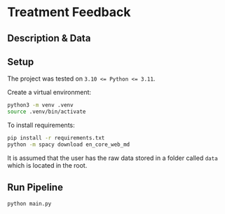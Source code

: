# Treatment Feedback

## Description & Data


## Setup
The project was tested on `3.10 <= Python <= 3.11`.

Create a virtual environment:

```bash
python3 -m venv .venv
source .venv/bin/activate
```

To install requirements:

```bash
pip install -r requirements.txt
python -m spacy download en_core_web_md
```

It is assumed that the user has the raw data stored in a folder called `data` which is located in the root.

## Run Pipeline
```bash
python main.py
```
